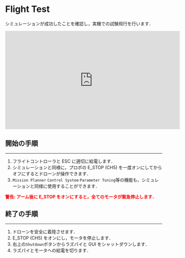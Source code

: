 # Flight Test

シミュレーションが成功したことを確認し，実機での試験飛行を行います．

<iframe width="560" height="315" src="https://www.youtube.com/embed/EldjS8AnBjw?si=mdp2SFPWEta51UOP" title="YouTube video player" frameborder="0" allow="accelerometer; autoplay; clipboard-write; encrypted-media; gyroscope; picture-in-picture; web-share" allowfullscreen></iframe>
<br>

## 開始の手順

---

1. フライトコントローラと ESC に適切に給電します．
1. シミュレーションと同様に，プロポの E_STOP (CH5) を一度オンにしてからオフにするとドローンが操作できます．
1. `Mission Planner` `Control System` `Parameter Tuning`等の機能も，シミュレーションと同様に使用することができます．

<span style="color: red;"><strong>警告: アーム後に E_STOP をオンにすると，全てのモータが緊急停止します．</strong></span>

## 終了の手順

---

1. ドローンを安全に着陸させます．
1. E_STOP (CH5) をオンにし，モータを停止します．
1. 右上の`Shutdown`ボタンからラズパイと GUI をシャットダウンします．
1. ラズパイとモータへの給電を切ります．

